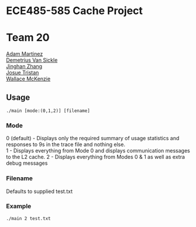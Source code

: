 # ECE485-585 Cache Project
# Team 20
[Adam Martinez](https://github.com/ajm27pdx)\
[Demetrius Van Sickle](https://github.com/HailStorm32)\
[Jinghan Zhang](jinghan2@pdx.edu)\
[Josue Tristan](https://github.com/jtristan123)\
[Wallace McKenzie](https://github.com/Poly-guru)


## Usage
```
./main [mode:(0,1,2)] [filename]
```
### Mode
0 (default) - Displays only the required summary of usage statistics and responses to 9s in the trace file and nothing else.\
1 - Displays everything from Mode 0 and displays communication messages to the L2 cache.
2 - Displays everything from Modes 0 & 1 as well as extra debug messages


### Filename
Defaults to supplied test.txt


### Example

`./main 2 test.txt`

